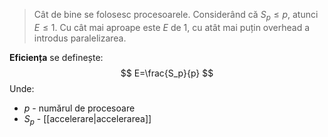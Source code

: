 > Cât de bine se folosesc procesoarele. Considerând că $S_p\le p$, atunci $E\le1$. Cu cât mai aproape este $E$ de $1$, cu atât mai puțin overhead a introdus paralelizarea.

**Eficiența** se definește:
$$
E=\frac{S_p}{p}
$$
Unde:
- $p$ - numărul de procesoare
- $S_p$ - [[accelerare|accelerarea]]